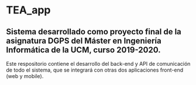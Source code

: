 # TEA_app
Sistema desarrollado como proyecto final de la asignatura DGPS del Máster en Ingeniería Informática de la UCM, curso 2019-2020.
---
Este respositorio contiene el desarrollo del back-end y API de comunicación de todo el sistema, que se integrará con otras dos aplicaciones front-end (web y mobile).
